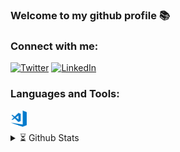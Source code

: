 ### Welcome to my github  profile 📚


### Connect with me:

 <a href="https://twitter.com/hibrahimbey" target="_blank"><img alt="Twitter" src="https://img.shields.io/badge/twitter-%231DA1F2.svg?&style=for-the-badge&logo=twitter&logoColor=white" /></a> 
 <a href="https://www.linkedin.com/in/hibeyter" target="_blank"><img alt="LinkedIn" src="https://img.shields.io/badge/linkedin-%230077B5.svg?&style=for-the-badge&logo=linkedin&logoColor=white" /></a> 

### Languages and Tools:

<img align="left" alt="Visual Studio Code" width="26px" src="https://raw.githubusercontent.com/github/explore/80688e429a7d4ef2fca1e82350fe8e3517d3494d/topics/visual-studio-code/visual-studio-code.png" />


<br />
<br />
<details>
  <summary>⏳ Github Stats</summary>
<p><img src="https://github-readme-stats.vercel.app/api?username=hibeyter&amp;show_icons=true" alt="GitHub Stats"></p>
</details>


<!--
**hibeyter/hibeyter** is a ✨ _special_ ✨ repository because its `README.md` (this file) appears on your GitHub profile.


